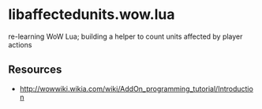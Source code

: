 # libaffectedunits.wow.lua

re-learning WoW Lua; building a helper to count units affected by player actions


## Resources

- http://wowwiki.wikia.com/wiki/AddOn_programming_tutorial/Introduction
